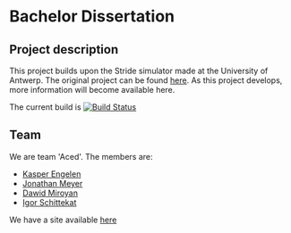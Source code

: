 # Bachelor Dissertation

## Project description
This project builds upon the Stride simulator made at the University of Antwerp. 
The original project can be found [here](https://github.com/broeckho/stride.git). As this project develops, more information will become available here.

The current build is
[![Build Status](https://travis-ci.com/kasperengelen/stride.svg?branch=master)](https://travis-ci.com/kasperengelen/stride)

## Team
We are team 'Aced'. The members are:

* [Kasper Engelen](https://www.github.com/kasperengelen)
* [Jonathan Meyer](https://www.github.com/MeyerJon)
* [Dawid Miroyan](https://www.github.com/DawidMiroyan)
* [Igor Schittekat](https://www.github.com/IgorSchittekat)

We have a site available [here](https://kasperengelen.github.io/stride/)
